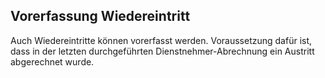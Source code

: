 ## Vorerfassung Wiedereintritt

Auch Wiedereintritte können vorerfasst werden. Voraussetzung dafür ist, dass in der letzten durchgeführten Dienstnehmer-Abrechnung ein Austritt abgerechnet wurde.
